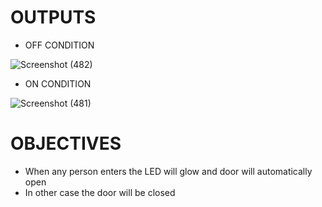 # OUTPUTS
   * OFF CONDITION
  
  
  ![Screenshot (482)](https://user-images.githubusercontent.com/102905328/164490062-2bd13c2d-e789-479f-babc-a4289e158cde.png)  

   * ON CONDITION
 
   ![Screenshot (481)](https://user-images.githubusercontent.com/102905328/164490252-14f7f02c-5bab-44a2-b637-830137dd47f1.png)


# OBJECTIVES
   * When any person enters the LED will glow and door will automatically open
   * In other case the door  will be closed
